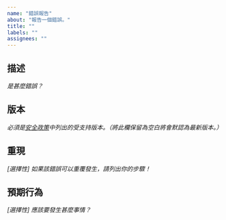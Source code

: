```yaml
---
name: "錯誤報告"
about: "報告一個錯誤。"
title: ""
labels: ""
assignees: ""
---
```

## 描述

*是甚麼錯誤？*



## 版本

*必須是[安全政策](https://github.com/hugoalh/GitHubAction.SendToDiscord/security/policy)中列出的受支持版本。（將此欄保留為空白將會默認為最新版本。）*



## 重現

*\[選擇性\] 如果該錯誤可以重覆發生，請列出你的步驟！*



## 預期行為

*\[選擇性\] 應該要發生甚麼事情？*


